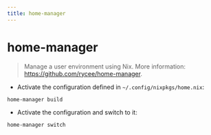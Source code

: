 ```yaml
---
title: home-manager
---
```

# home-manager

> Manage a user environment using Nix.
> More information: <https://github.com/rycee/home-manager>.

- Activate the configuration defined in `~/.config/nixpkgs/home.nix`:

`home-manager build`

- Activate the configuration and switch to it:

`home-manager switch`
